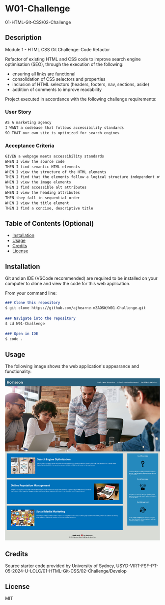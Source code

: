 # W01-Challenge
01-HTML-Git-CSS/02-Challenge

## Description

Module 1 - HTML CSS Git Challenge: Code Refactor

Refactor of existing HTML and CSS code to improve search engine optimisation (SEO), through the execution of the following:
- ensuring all links are functional
- consolidation of CSS selectors and properties
- inclusion of HTML selectors (headers, footers, nav, sections, aside)
- addition of comments to improve readability

Project executed in accordance with the following challenge requirements:

### User Story

```md
AS A marketing agency
I WANT a codebase that follows accessibility standards
SO THAT our own site is optimized for search engines
```

### Acceptance Criteria

```md
GIVEN a webpage meets accessibility standards
WHEN I view the source code
THEN I find semantic HTML elements
WHEN I view the structure of the HTML elements
THEN I find that the elements follow a logical structure independent of styling and positioning
WHEN I view the image elements
THEN I find accessible alt attributes
WHEN I view the heading attributes
THEN they fall in sequential order
WHEN I view the title element
THEN I find a concise, descriptive title
```

## Table of Contents (Optional)

- [Installation](#installation)
- [Usage](#usage)
- [Credits](#credits)
- [License](#license)

## Installation

Git and an IDE (VSCode recommended) are required to be installed on your computer to clone and view the code for this web application.

From your command line:
```md
### Clone this repository
$ git clone https://github.com/ajhearne-mZAOSW/W01-Challenge.git

### Navigate into the repository
$ cd W01-Challenge

### Open in IDE
$ code .
```

## Usage

The following image shows the web application's appearance and functionality:

![A webpage titled "Horiseon" features a navigation menu in the header, a hero image, various sections, and more.](assets/images/horiseon-SEO-webpage.png)

## Credits

Source starter code provided by University of Sydney, USYD-VIRT-FSF-PT-05-2024-U-LOLC/01-HTML-Git-CSS/02-Challenge/Develop

## License

MIT